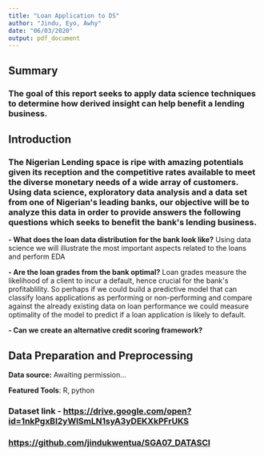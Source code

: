 ```yaml
---
title: "Loan Application to DS"
author: "Jindu, Eyo, Awhy"
date: "06/03/2020"
output: pdf_document
---
```



## Summary
### The goal of this report seeks to apply data science techniques to determine how derived insight can help benefit a lending business.

## Introduction

### The Nigerian Lending space is ripe with amazing potentials given its reception and the competitive rates available to meet the diverse monetary needs of a wide array of customers. Using data science, exploratory data analysis and a data set from one of Nigerian's leading banks, our objective will be to analyze this data in order to provide answers the following questions which seeks to benefit the bank's lending business.

**-	What does the loan data distribution for the bank look like?** Using data science  we will illustrate the most important aspects related to the loans and perform EDA

**-	Are the loan grades from the bank optimal?** Loan grades measure the likelihood of a client to incur a default, hence crucial for the bank's profitablility. So perhaps if we could build a predictive model that can classify loans applications as performing or non-performing and compare against the already existing data on loan performance we could measure optimality of the model to predict if a loan application is likely to default.

**-	Can we create an alternative credit scoring framework?**


## Data Preparation and Preprocessing

**Data source:** Awaiting permission...

**Featured Tools**: R, python
### Dataset link - https://drive.google.com/open?id=1nkPgxBI2yWlSmLN1syA3yDEKXkPFrUKS
### https://github.com/jindukwentua/SGA07_DATASCI
